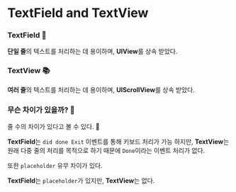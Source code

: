 # TextField and TextView

### TextField 📝

**단일 줄**의 텍스트를 처리하는 데 용이하며, **UIView**를 상속 받았다.

### TextView 📚

**여러 줄**의 텍스트를 처리하는 데 용이하며, **UIScrollView**를 상속 받았다.

### 무슨 차이가 있을까? 🤔

줄 수의 차이가 있다고 볼 수 있다. 🧐

**TextField**는 `did done Exit` 이벤트를 통해 키보드 처리가 가능 하지만,
**TextView**는 원래 다중 줄의 처리를 목적으로 하기 때문에 `Done`이라는 이벤트 처리가 없다.

또한 `placeholder` 유무 차이가 있다.

**TextField**는 `placeholder`가 있지만, **TextView**는 없다.
